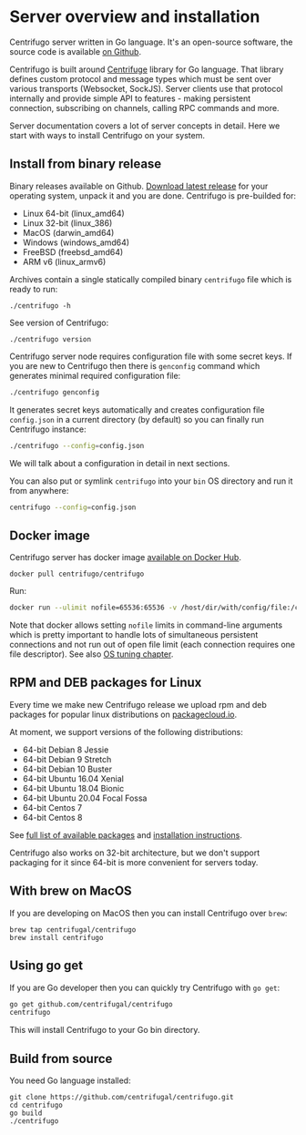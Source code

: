 # Server overview and installation

Centrifugo server written in Go language. It's an open-source software, the source code is available [on Github](https://github.com/centrifugal/centrifugo).

Centrifugo is built around [Centrifuge](https://github.com/centrifugal/centrifuge) library for Go language. That library defines custom protocol and message types which must be sent over various transports (Websocket, SockJS). Server clients use that protocol internally and provide simple API to features - making persistent connection, subscribing on channels, calling RPC commands and more.

Server documentation covers a lot of server concepts in detail. Here we start with ways to install Centrifugo on your system. 

## Install from binary release

Binary releases available on Github. [Download latest release](https://github.com/centrifugal/centrifugo/releases) for your operating system, unpack it and you are done. Centrifugo is pre-builded for:

* Linux 64-bit (linux_amd64)
* Linux 32-bit (linux_386)
* MacOS (darwin_amd64)
* Windows (windows_amd64)
* FreeBSD (freebsd_amd64)
* ARM v6 (linux_armv6)

Archives contain a single statically compiled binary `centrifugo` file which is ready to run: 

```
./centrifugo -h
```

See version of Centrifugo:

```
./centrifugo version
```

Centrifugo server node requires configuration file with some secret keys. If you are new to Centrifugo then there is `genconfig` command which generates minimal required configuration file:

```bash
./centrifugo genconfig
```

It generates secret keys automatically and creates configuration file `config.json` in a current directory (by default) so you can finally run Centrifugo instance:

```bash
./centrifugo --config=config.json
```

We will talk about a configuration in detail in next sections.

You can also put or symlink `centrifugo` into your `bin` OS directory and run it from anywhere:

```bash
centrifugo --config=config.json
```

## Docker image

Centrifugo server has docker image [available on Docker Hub](https://hub.docker.com/r/centrifugo/centrifugo/).

```
docker pull centrifugo/centrifugo
```

Run:

```bash
docker run --ulimit nofile=65536:65536 -v /host/dir/with/config/file:/centrifugo -p 8000:8000 centrifugo/centrifugo centrifugo -c config.json
```

Note that docker allows setting `nofile` limits in command-line arguments which is pretty important to handle lots of simultaneous persistent connections and not run out of open file limit (each connection requires one file descriptor). See also [OS tuning chapter](deploy/tuning.md).

## RPM and DEB packages for Linux

Every time we make new Centrifugo release we upload rpm and deb packages for popular linux distributions on [packagecloud.io](https://packagecloud.io/FZambia/centrifugo).

At moment, we support versions of the following distributions:

* 64-bit Debian 8 Jessie
* 64-bit Debian 9 Stretch
* 64-bit Debian 10 Buster
* 64-bit Ubuntu 16.04 Xenial
* 64-bit Ubuntu 18.04 Bionic
* 64-bit Ubuntu 20.04 Focal Fossa
* 64-bit Centos 7
* 64-bit Centos 8

See [full list of available packages](https://packagecloud.io/FZambia/centrifugo) and [installation instructions](https://packagecloud.io/FZambia/centrifugo/install).

Centrifugo also works on 32-bit architecture, but we don't support packaging for it since 64-bit is more convenient for servers today.

## With brew on MacOS

If you are developing on MacOS then you can install Centrifugo over `brew`:

```
brew tap centrifugal/centrifugo
brew install centrifugo
```

## Using go get

If you are Go developer then you can quickly try Centrifugo with `go get`:

```bash
go get github.com/centrifugal/centrifugo
centrifugo
```

This will install Centrifugo to your Go bin directory.

## Build from source

You need Go language installed:

```
git clone https://github.com/centrifugal/centrifugo.git
cd centrifugo
go build
./centrifugo
```
